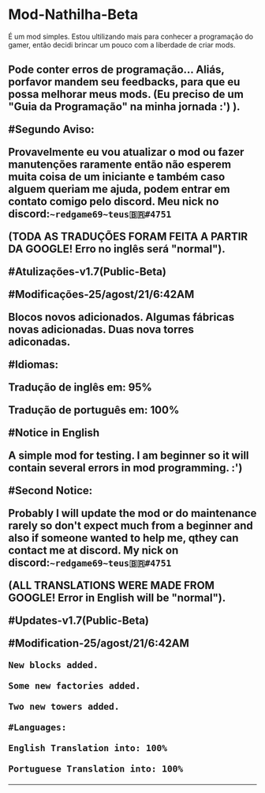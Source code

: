 # Mod-Nathilha-Beta

  É um mod simples. Estou ultilizando mais para conhecer a programação do gamer, então decidi brincar um pouco com a liberdade de criar mods. 
     
 <h2 AVISO!</h>


  Pode conter erros de programação...
  Aliás, porfavor mandem seu feedbacks, para que eu possa melhorar meus mods. 
  (Eu preciso de um "Guia da Programação" na minha jornada :') ).
 
 #Segundo Aviso:

  Provavelmente eu vou atualizar o mod ou fazer manutenções raramente então não esperem muita coisa de um iniciante e também caso alguem queriam me ajuda, podem entrar em contato comigo pelo discord. 
   Meu nick no discord:`~redgame69~teus🇧🇷#4751`

(TODA AS TRADUÇÕES FORAM FEITA A PARTIR DA GOOGLE! Erro no inglês será "normal").

 #Atulizações-v1.7(Public-Beta)

  #Modificações-25/agost/21/6:42AM
 
  Blocos novos adicionados.
  Algumas fábricas novas adicionadas.
  Duas nova torres adiconadas.
  
   #Idiomas:
  
   Tradução de inglês em: 95%

   Tradução de português em: 100%

 #Notice in English
  
  A simple mod for testing. I am beginner so it will contain several errors in mod programming.                    :') 
  
 #Second Notice: 
  
  Probably I will update the mod or do maintenance rarely so don't expect much from a beginner and also if someone wanted to help me, qthey can contact me at discord.
    My nick on discord:`~redgame69~teus🇧🇷#4751` 
  
  (ALL TRANSLATIONS WERE MADE FROM GOOGLE! Error in English will be "normal").

 #Updates-v1.7(Public-Beta)

   #Modification-25/agost/21/6:42AM

    New blocks added.
  
    Some new factories added.
  
    Two new towers added.
    
    #Languages:
   
    English Translation into: 100% 
   
    Portuguese Translation into: 100% 
  
   ***************************************
  
  
